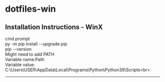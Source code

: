 # dotfiles-win

## Installation Instructions - WinX
cmd prompt<br>
py -m pip install --upgrade pip<br>
pip --version<br>
Might need to add PATH<br>
Variable name:Path  <br>
Variable value: C:\Users\USER\AppData\Local\Programs\Python\Python39\Scripts\<br>
<hr>
